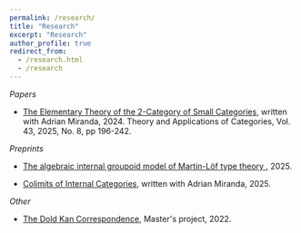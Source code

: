```yaml
---
permalink: /research/
title: "Research"
excerpt: "Research"
author_profile: true
redirect_from: 
  - /research.html
  - /research
---
```


*Papers*

- [The Elementary Theory of the 2-Category of Small Categories](http://tac.mta.ca/tac/volumes/43/8/43-08abs.html), written with Adrian Miranda, 2024. Theory and Applications of Categories, Vol. 43, 2025, No. 8, pp 196-242.


*Preprints*

- [The algebraic internal groupoid model of Martin-Löf type theory
](https://arxiv.org/abs/2503.17319), 2025. 
 

- [Colimits of Internal Categories](https://arxiv.org/abs/2501.17769), written with Adrian Miranda, 2025. 



*Other*
 -  [The Dold Kan Correspondence](https://calum-hughes.github.io/portfolio/Dold-Kan.pdf), Master's project, 2022.
